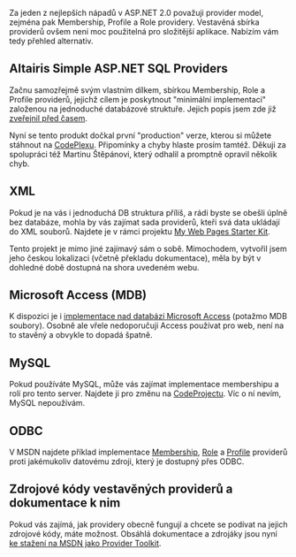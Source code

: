<!-- dcterms:identifier = aspnetcz#130 -->
<!-- dcterms:title = Přehled alternativních Membership, Role a Profile providerů pro ASP.NET -->
<!-- dcterms:abstract = Upozornění na novou verzi "Altairis Simple ASP.NET SQL Providers" a stručný přehled dalších alternativ k vestavěným providerům. -->
<!-- np9:categoryId = 7 -->
<!-- x4w:category = Software -->
<!-- np9:authorId = 1 -->
<!-- np9:authorEmail = michal.valasek@altairis.cz -->
<!-- dcterms:creator = Michal Altair Valášek -->
<!-- dcterms:created = 2006-12-19T02:52:22.573+01:00 -->
<!-- dcterms:dateAccepted = 2006-12-19T02:52:22.573+01:00 -->

Za jeden z nejlepších nápadů v ASP.NET 2.0 považuji provider model, zejména pak Membership, Profile a Role providery. Vestavěná sbírka providerů ovšem není moc použitelná pro složitější aplikace. Nabízím vám tedy přehled alternativ.

## Altairis Simple ASP.NET SQL Providers

Začnu samozřejmě svým vlastním dílkem, sbírkou Membership, Role a Profile providerů, jejichž cílem je poskytnout "minimální implementaci" založenou na jednoduché databázové struktuře. Jejich popis jsem zde již [zveřejnil před časem](https://www.aspnet.cz/Articles/115-altairis-simple-asp-net-sql-providers-ke-stazeni.aspx).

Nyní se tento produkt dočkal první "production" verze, kterou si můžete stáhnout na [CodePlexu](http://www.codeplex.com/AltairisWebProviders). Připomínky a chyby hlaste prosím tamtéž. Děkuji za spolupráci též Martinu Štěpánovi, který odhalil a promptně opravil několik chyb.

## XML

Pokud je na vás i jednoduchá DB struktura příliš, a rádi byste se obešli úplně bez databáze, mohla by vás zajímat sada providerů, kteři svá data ukládají do XML souborů. Najdete je v rámci projektu [My Web Pages Starter Kit](http://www.codeplex.com/MyWebPagesStarterKit).

Tento projekt je mimo jiné zajímavý sám o sobě. Mimochodem, vytvořil jsem jeho českou lokalizaci (včetně překladu dokumentace), měla by být v dohledné době dostupná na shora uvedeném webu.

## Microsoft Access (MDB)

K dispozici je i [implementace nad databází Microsoft Access](http://download.microsoft.com/download/5/5/b/55bc291f-4316-4fd7-9269-dbf9edbaada8/sampleaccessproviders.vsi) (potažmo MDB soubory). Osobně ale vřele nedoporučuji Access používat pro web, není na to stavěný a obvykle to dopadá špatně.

## MySQL

Pokud používáte MySQL, může vás zajímat implementace membershipu a rolí pro tento server. Najdete ji pro změnu na [CodeProjectu](http://www.codeproject.com/aspnet/MySQLMembershipProvider.asp). Víc o ní nevím, MySQL nepoužívám.

## ODBC

V MSDN najdete příklad implementace [Membership](http://msdn2.microsoft.com/en-us/library/6tc47t75.aspx), [Role](http://msdn2.microsoft.com/en-us/library/317sza4k.aspx) a [Profile](http://msdn2.microsoft.com/en-us/library/ta63b872.aspx) providerů proti jakémukoliv datovému zdroji, který je dostupný přes ODBC.

## Zdrojové kódy vestavěných providerů a dokumentace k nim

Pokud vás zajímá, jak providery obecně fungují a chcete se podívat na jejich zdrojové kódy, máte možnost. Obsáhlá dokumentace a zdrojáky jsou nyní [ke stažení na MSDN jako Provider Toolkit](http://msdn2.microsoft.com/en-us/asp.net/aa336558.aspx).